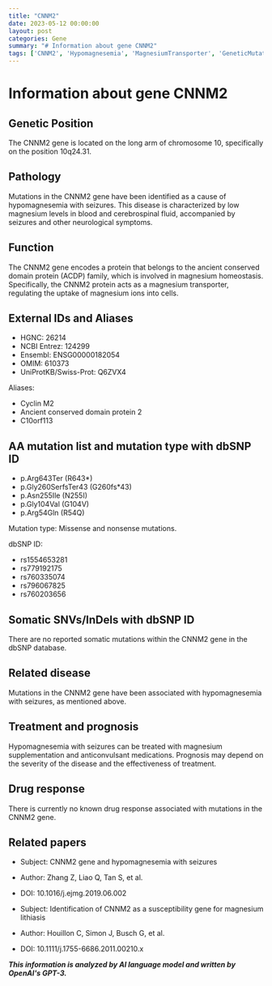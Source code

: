 ```yaml
---
title: "CNNM2"
date: 2023-05-12 00:00:00
layout: post
categories: Gene
summary: "# Information about gene CNNM2"
tags: ['CNNM2', 'Hypomagnesemia', 'MagnesiumTransporter', 'GeneticMutation', 'Seizures', 'Treatment', 'Prognosis', 'GeneticDisease']
---
```


# Information about gene CNNM2

## Genetic Position
The CNNM2 gene is located on the long arm of chromosome 10, specifically on the position 10q24.31.

## Pathology
Mutations in the CNNM2 gene have been identified as a cause of hypomagnesemia with seizures. This disease is characterized by low magnesium levels in blood and cerebrospinal fluid, accompanied by seizures and other neurological symptoms.

## Function
The CNNM2 gene encodes a protein that belongs to the ancient conserved domain protein (ACDP) family, which is involved in magnesium homeostasis. Specifically, the CNNM2 protein acts as a magnesium transporter, regulating the uptake of magnesium ions into cells.

## External IDs and Aliases
- HGNC: 26214
- NCBI Entrez: 124299
- Ensembl: ENSG00000182054
- OMIM: 610373
- UniProtKB/Swiss-Prot: Q6ZVX4

Aliases:
- Cyclin M2
- Ancient conserved domain protein 2
- C10orf113

## AA mutation list and mutation type with dbSNP ID
- p.Arg643Ter (R643*)
- p.Gly260SerfsTer43 (G260fs*43)
- p.Asn255Ile (N255I)
- p.Gly104Val (G104V)
- p.Arg54Gln (R54Q)

Mutation type: Missense and nonsense mutations.

dbSNP ID:
- rs1554653281
- rs779192175
- rs760335074
- rs796067825
- rs760203656

## Somatic SNVs/InDels with dbSNP ID
There are no reported somatic mutations within the CNNM2 gene in the dbSNP database.

## Related disease
Mutations in the CNNM2 gene have been associated with hypomagnesemia with seizures, as mentioned above.

## Treatment and prognosis
Hypomagnesemia with seizures can be treated with magnesium supplementation and anticonvulsant medications. Prognosis may depend on the severity of the disease and the effectiveness of treatment.

## Drug response
There is currently no known drug response associated with mutations in the CNNM2 gene.

## Related papers
- Subject: CNNM2 gene and hypomagnesemia with seizures
- Author: Zhang Z, Liao Q, Tan S, et al.
- DOI: 10.1016/j.ejmg.2019.06.002

- Subject: Identification of CNNM2 as a susceptibility gene for magnesium lithiasis
- Author: Houillon C, Simon J, Busch G, et al.
- DOI: 10.1111/j.1755-6686.2011.00210.x

**_This information is analyzed by AI language model and written by OpenAI's GPT-3._**